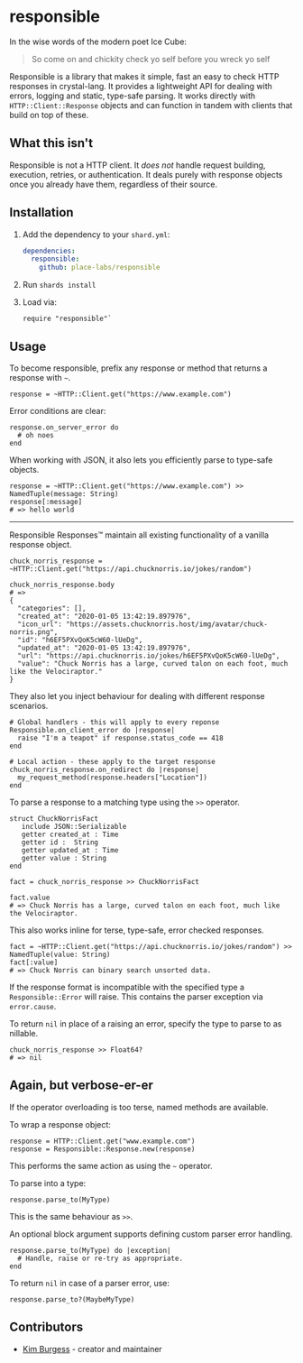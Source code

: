 # responsible

In the wise words of the modern poet Ice Cube:

> So come on and chickity check yo self before you wreck yo self

Responsible is a library that makes it simple, fast an easy to check HTTP responses in crystal-lang.
It provides a lightweight API for dealing with errors, logging and static, type-safe parsing.
It works directly with `HTTP::Client::Response` objects and can function in tandem with clients that build on top of these.


## What this isn't

Responsible is not a HTTP client.
It *does not* handle request building, execution, retries, or authentication.
It deals purely with response objects once you already have them, regardless of their source.


## Installation

1. Add the dependency to your `shard.yml`:

   ```yaml
   dependencies:
     responsible:
       github: place-labs/responsible
   ```

2. Run `shards install`

3. Load via:

   ```crystal
   require "responsible"`
   ```


## Usage

To become responsible, prefix any response or method that returns a response with `~`.
```crystal
response = ~HTTP::Client.get("https://www.example.com")
```

Error conditions are clear:
```crystal
response.on_server_error do
  # oh noes
end
```

When working with JSON, it also lets you efficiently parse to type-safe objects.
```crystal
response = ~HTTP::Client.get("https://www.example.com") >> NamedTuple(message: String)
response[:message]
# => hello world
```

---

Responsible Responses™ maintain all existing functionality of a vanilla response object.
```crystal
chuck_norris_response = ~HTTP::Client.get("https://api.chucknorris.io/jokes/random")

chuck_norris_response.body
# =>
{
  "categories": [],
  "created_at": "2020-01-05 13:42:19.897976",
  "icon_url": "https://assets.chucknorris.host/img/avatar/chuck-norris.png",
  "id": "h6EF5PXvQoK5cW60-lUeDg",
  "updated_at": "2020-01-05 13:42:19.897976",
  "url": "https://api.chucknorris.io/jokes/h6EF5PXvQoK5cW60-lUeDg",
  "value": "Chuck Norris has a large, curved talon on each foot, much like the Velociraptor."
}
```

They also let you inject behaviour for dealing with different response scenarios.
```crystal
# Global handlers - this will apply to every reponse
Responsible.on_client_error do |response|
  raise "I'm a teapot" if response.status_code == 418
end

# Local action - these apply to the target response
chuck_norris_response.on_redirect do |response|
  my_request_method(response.headers["Location"])
end
```

To parse a response to a matching type using the `>>` operator.
```crystal
struct ChuckNorrisFact
   include JSON::Serializable
   getter created_at : Time
   getter id :  String
   getter updated_at : Time
   getter value : String
end

fact = chuck_norris_response >> ChuckNorrisFact

fact.value
# => Chuck Norris has a large, curved talon on each foot, much like the Velociraptor.
```

This also works inline for terse, type-safe, error checked responses.
```crystal
fact = ~HTTP::Client.get("https://api.chucknorris.io/jokes/random") >> NamedTuple(value: String)
fact[:value]
# => Chuck Norris can binary search unsorted data.
```

If the response format is incompatible with the specified type a `Responsible::Error` will raise.
This contains the parser exception via `error.cause`.

To return `nil` in place of a raising an error, specify the type to parse to as nillable.
```crystal
chuck_norris_response >> Float64?
# => nil
```

## Again, but verbose-er-er

If the operator overloading is too terse, named methods are available.

To wrap a response object:
```crystal
response = HTTP::Client.get("www.example.com")
response = Responsible::Response.new(response)
```
This performs the same action as using the `~` operator.

To parse into a type:
```crystal
response.parse_to(MyType)
```
This is the same behaviour as `>>`.

An optional block argument supports defining custom parser error handling.
```crystal
response.parse_to(MyType) do |exception|
  # Handle, raise or re-try as appropriate.
end
```

To return `nil` in case of a parser error, use:
```crystal
response.parse_to?(MaybeMyType)
```

## Contributors

- [Kim Burgess](https://github.com/KimBurgess) - creator and maintainer
